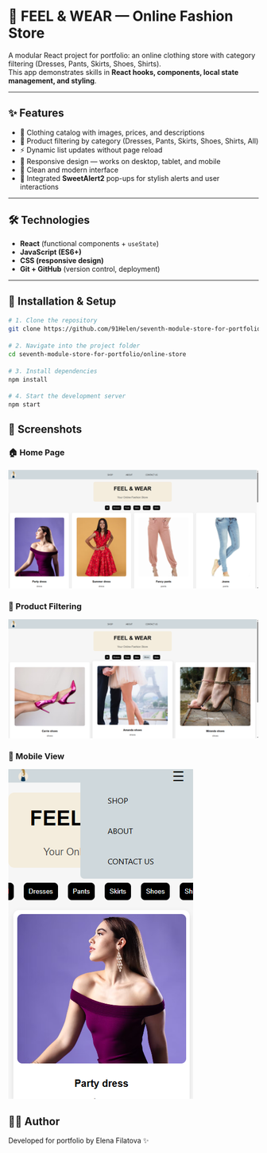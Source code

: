 # 👗 FEEL & WEAR — Online Fashion Store  

A modular React project for portfolio: an online clothing store with category filtering (Dresses, Pants, Skirts, Shoes, Shirts).  
This app demonstrates skills in **React hooks, components, local state management, and styling**.  

---

## ✨ Features  
- 📌 Clothing catalog with images, prices, and descriptions  
- 🔎 Product filtering by category (Dresses, Pants, Skirts, Shoes, Shirts, All)  
- ⚡ Dynamic list updates without page reload  
- 📱 Responsive design — works on desktop, tablet, and mobile  
- 🎨 Clean and modern interface  
- 🔔 Integrated **SweetAlert2** pop-ups for stylish alerts and user interactions 

---

## 🛠 Technologies  
- **React** (functional components + `useState`)  
- **JavaScript (ES6+)**  
- **CSS (responsive design)**  
- **Git + GitHub** (version control, deployment)  

---

## 🚀 Installation & Setup  

```bash
# 1. Clone the repository
git clone https://github.com/91Helen/seventh-module-store-for-portfolio.git

# 2. Navigate into the project folder
cd seventh-module-store-for-portfolio/online-store

# 3. Install dependencies
npm install

# 4. Start the development server
npm start
```

## 📸 Screenshots

### 🏠 Home Page
 ![Home page](https://github.com/91Helen/seventh-module-store-for-portfolio/blob/main/Online%20store%20main%20view.png?raw=true)

### 👗 Product Filtering
![Filtering Example](https://github.com/91Helen/seventh-module-store-for-portfolio/blob/main/filtering.png?raw=true)


### 📱 Mobile View
![Mobile view](https://github.com/91Helen/seventh-module-store-for-portfolio/blob/main/Online%20Store%20mobile%20view.png?raw=true)



## 👩‍💻 Author

Developed for portfolio by Elena Filatova ✨
